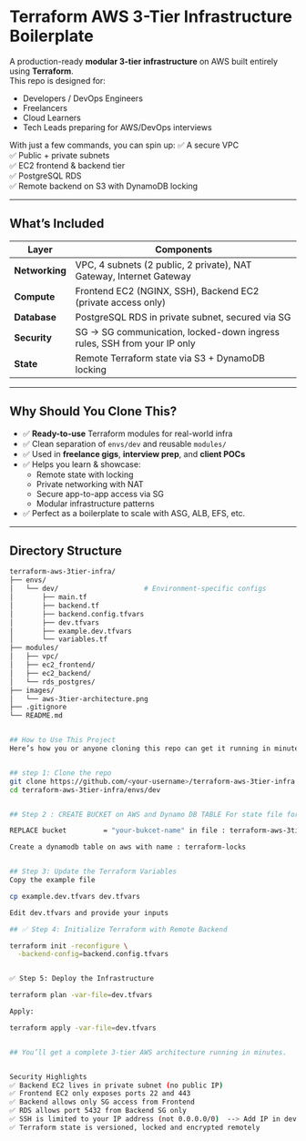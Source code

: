 #  Terraform AWS 3-Tier Infrastructure Boilerplate

A production-ready **modular 3-tier infrastructure** on AWS built entirely using **Terraform**.  
This repo is designed for:
- Developers / DevOps Engineers
- Freelancers
- Cloud Learners
- Tech Leads preparing for AWS/DevOps interviews

With just a few commands, you can spin up:
✅ A secure VPC  
✅ Public + private subnets  
✅ EC2 frontend & backend tier  
✅ PostgreSQL RDS  
✅ Remote backend on S3 with DynamoDB locking

---

## What’s Included

| Layer         | Components                                                                 |
|---------------|----------------------------------------------------------------------------|
| **Networking**| VPC, 4 subnets (2 public, 2 private), NAT Gateway, Internet Gateway        |
| **Compute**   | Frontend EC2 (NGINX, SSH), Backend EC2 (private access only)               |
| **Database**  | PostgreSQL RDS in private subnet, secured via SG                           |
| **Security**  | SG → SG communication, locked-down ingress rules, SSH from your IP only    |
| **State**     | Remote Terraform state via S3 + DynamoDB locking                           |

---

## Why Should You Clone This?

- ✅ **Ready-to-use** Terraform modules for real-world infra
- ✅ Clean separation of `envs/dev` and reusable `modules/`
- ✅ Used in **freelance gigs**, **interview prep**, and **client POCs**
- ✅ Helps you learn & showcase:
  - Remote state with locking
  - Private networking with NAT
  - Secure app-to-app access via SG
  - Modular infrastructure patterns
- ✅ Perfect as a boilerplate to scale with ASG, ALB, EFS, etc.

---

## Directory Structure

```bash
terraform-aws-3tier-infra/
├── envs/
│   └── dev/                     # Environment-specific configs
│       ├── main.tf
│       ├── backend.tf
│       ├── backend.config.tfvars
│       ├── dev.tfvars
│       ├── example.dev.tfvars
│       └── variables.tf
├── modules/
│   ├── vpc/
│   ├── ec2_frontend/
│   ├── ec2_backend/
│   └── rds_postgres/
├── images/
│   └── aws-3tier-architecture.png
├── .gitignore
└── README.md


## How to Use This Project
Here’s how you or anyone cloning this repo can get it running in minutes:


## step 1: Clone the repo
git clone https://github.com/<your-username>/terraform-aws-3tier-infra.git
cd terraform-aws-3tier-infra/envs/dev


## Step 2 : CREATE BUCKET on AWS and Dynamo DB TABLE For state file for Lock

REPLACE bucket         = "your-bukcet-name" in file : terraform-aws-3tier-infra/envs/dev/backend.config.tfvars

Create a dynamodb table on aws with name : terraform-locks


## Step 3: Update the Terraform Variables
Copy the example file

cp example.dev.tfvars dev.tfvars

Edit dev.tfvars and provide your inputs

## ✅ Step 4: Initialize Terraform with Remote Backend

terraform init -reconfigure \
  -backend-config=backend.config.tfvars


✅ Step 5: Deploy the Infrastructure

terraform plan -var-file=dev.tfvars

Apply:

terraform apply -var-file=dev.tfvars


## You’ll get a complete 3-tier AWS architecture running in minutes.


Security Highlights
✅ Backend EC2 lives in private subnet (no public IP)
✅ Frontend EC2 only exposes ports 22 and 443
✅ Backend allows only SG access from Frontend
✅ RDS allows port 5432 from Backend SG only
✅ SSH is limited to your IP address (not 0.0.0.0/0)  --> Add IP in dev.tfvars for SSH 
✅ Terraform state is versioned, locked and encrypted remotely

